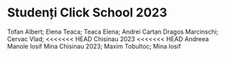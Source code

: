 # Studenți Click School 2023
Tofan Albert;
Elena Teaca;
Teaca Elena;
Andrei Cartan
Dragos Marcinschi;
Cervac Vlad;
<<<<<<< HEAD
Chisinau 2023
<<<<<<< HEAD
Andreea Manole
Iosif Mina
Chisinau 2023;
Maxim Tobultoc;
Mina Iosif

